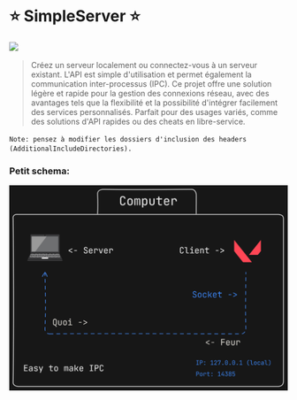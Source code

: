  # ⭐  SimpleServer ⭐

![](https://img.shields.io/static/v1?label=Langage&message=Cpp&color=blue)

> Créez un serveur localement ou connectez-vous à un serveur existant. L'API est simple d'utilisation et permet également la communication inter-processus (IPC). Ce projet offre une solution légère et rapide pour la gestion des connexions réseau, avec des avantages tels que la flexibilité et la possibilité d'intégrer facilement des services personnalisés. Parfait pour des usages variés, comme des solutions d'API rapides ou des cheats en libre-service.

`Note: pensez à modifier les dossiers d'inclusion des headers (AdditionalIncludeDirectories).`
 ### Petit schema:


 ![](https://github.com/Sx-Cheats/SimpleServer/blob/main/schema.png)
